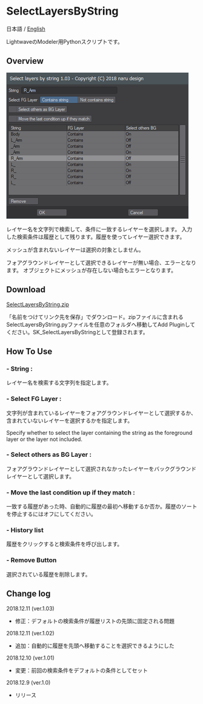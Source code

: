 # SelectLayersByString

 日本語 / [English](README.md)

LightwaveのModeler用Pythonスクリプトです。

## Overview

![SelectLayersByString](SelectLayersByString.png)

レイヤー名を文字列で検索して、条件に一致するレイヤーを選択します。
入力した検索条件は履歴として残ります。履歴を使ってレイヤー選択できます。

メッシュが含まれないレイヤーは選択の対象としません。

フォアグラウンドレイヤーとして選択できるレイヤーが無い場合、エラーとなります。
オブジェクトにメッシュが存在しない場合もエラーとなります。

## Download

[SelectLayersByString.zip](SelectLayersByString.zip)

「名前をつけてリンク先を保存」でダウンロード。zipファイルに含まれるSelectLayersByString.pyファイルを任意のフォルダへ移動してAdd Pluginしてください。SK_SelectLayersByStringとして登録されます。

## How To Use

### - String :

レイヤー名を検索する文字列を指定します。

### - Select FG Layer :

文字列が含まれているレイヤーをフォアグラウンドレイヤーとして選択するか、含まれていないレイヤーを選択するかを指定します。

Specify whether to select the layer containing the string as the foreground layer or the layer not included.

### - Select others as BG Layer :

フォアグラウンドレイヤーとして選択されなかったレイヤーをバックグラウンドレイヤーとして選択します。

### - Move the last condition up if they match :

一致する履歴があった時、自動的に履歴の最初へ移動するか否か。履歴のソートを停止するにはオフにしてください。

### - History list

履歴をクリックすると検索条件を呼び出します。

### - Remove Button

選択されている履歴を削除します。

## Change log

2018.12.11 (ver.1.03)

- 修正：デフォルトの検索条件が履歴リストの先頭に固定される問題

2018.12.11 (ver.1.02)

- 追加：自動的に履歴を先頭へ移動することを選択できるようにした

2018.12.10 (ver.1.01)

- 変更：前回の検索条件をデフォルトの条件としてセット

2018.12.9 (ver.1.0)

- リリース
